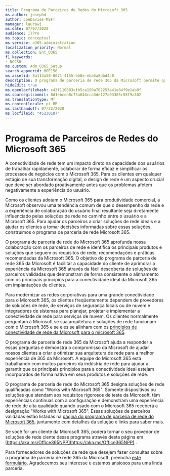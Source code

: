 ```yaml
---
title: Programa de Parceiros de Redes do Microsoft 365
ms.author: josephd
author: JoeDavies-MSFT
manager: laurawi
ms.date: 07/07/2020
audience: ITPro
ms.topic: conceptual
ms.service: o365-administration
localization_priority: Normal
ms.collection: Ent_O365
f1.keywords:
- NOCSH
ms.custom: Adm_O365_Setup
search.appverid: MOE150
ms.assetid: 8a113a50-0071-4155-bb8e-eba5a8dbd4c8
description: O programa de parceria de rede 365 da Microsoft permite que seu dispositivo se torne certificado como trabalhar com o Microsoft 365.
hideEdit: true
ms.openlocfilehash: c43f110883cfb5ca150a702253a41e84f9e1ab0f
ms.sourcegitcommit: 0d1ebcea8c73a644cca3de127a93385c58f9a302
ms.translationtype: MT
ms.contentlocale: pt-BR
ms.lasthandoff: 07/22/2020
ms.locfileid: "45230187"
---
```

# <a name="microsoft-365-networking-partner-program"></a>Programa de Parceiros de Redes do Microsoft 365

A conectividade de rede tem um impacto direto na capacidade dos usuários de trabalhar rapidamente, colaborar de forma eficaz e simplificar os processos de negócios com o Microsoft 365. Para os clientes em qualquer estágio de sua transformação digital, o design de rede é um aspecto crucial que deve ser abordado proativamente antes que os problemas afetem negativamente a experiência do usuário.

Como os clientes adotam o Microsoft 365 para produtividade comercial, a Microsoft observou uma tendência comum de que o desempenho da rede e a experiência de colaboração do usuário final resultante seja diretamente influenciado pelas soluções de rede no caminho entre o usuário e a Microsoft 365. Para ajudar os parceiros a criar soluções de rede ideais e a ajudar os clientes a tomar decisões informadas sobre essas soluções, construímos o programa de parceria de rede Microsoft 365.

O programa de parceria de rede do Microsoft 365 aprofunda nossa colaboração com os parceiros de rede e identifica os principais produtos e soluções que seguem os requisitos de rede, recomendações e práticas recomendadas da Microsoft 365. O objetivo do programa de parceria de rede 365 da Microsoft é facilitar a capacidade do cliente de aprimorar a experiência da Microsoft 365 através da fácil descoberta de soluções de parceiros validadas que demonstram de forma consistente o alinhamento com os principais princípios para a conectividade ideal da Microsoft 365 em implantações de clientes.

Para modernizar as redes corporativas para uma grande conectividade para o Microsoft 365, os clientes freqüentemente dependem de provedores de soluções de rede, de serviços de segurança locais ou de nuvem e integradores de sistemas para planejar, projetar e implementar a conectividade de rede para serviços de nuvem. Os clientes normalmente perguntam à Microsoft se sua arquitetura e soluções de rede funcionam com o Microsoft 365 e se eles se alinham com os [princípios de conectividade de rede da Microsoft para o microsoft 365](https://aka.ms/PNC).

O programa de parceria de rede 365 da Microsoft ajuda a responder a essas perguntas e demonstra o compromisso da Microsoft de ajudar nossos clientes a criar e otimizar sua arquitetura de rede para a melhor experiência de 365 da Microsoft. A equipe do Microsoft 365 está trabalhando com muitos parceiros da indústria de rede para ajudar a garantir que os principais princípios para a conectividade ideal estejam incorporados de forma nativa em seus produtos e soluções de rede.

O programa de parceria de rede do Microsoft 365 designa soluções de rede qualificadas como "Works with Microsoft 365". Somente dispositivos ou soluções que atendam aos requisitos rigorosos de teste da Microsoft, têm experiências contínuas com a configuração e demonstram uma experiência de rede de alta qualidade quando usado com o Microsoft 365 receberá a designação "Works with Microsoft 365". Essas soluções de parceiros validadas estão listadas na [página do programa de parceria de rede do Microsoft 365](https://www.microsoft.com/microsoft-365/partners/O365networkingpartners), juntamente com detalhes da solução e links para saber mais.

Se você for um cliente da Microsoft 365, poderá tornar o seu provedor de soluções de rede ciente desse programa através desta página em [https://aka.ms/Office365NPP](https://aka.ms/Office365NPP) .

Para fornecedores de soluções de rede que desejem fazer consultas sobre o programa de parceria de rede 365 da Microsoft, preencha [este formulário](https://forms.office.com/Pages/ResponsePage.aspx?id=v4j5cvGGr0GRqy180BHbRyMNEapKtzJHu98R0YXYz1RUN0QxSUVEWTdRVTdIV1RTWjIzOVk0QkE4US4u). Agradecemos seu interesse e estamos ansiosos para uma linda parceria.
